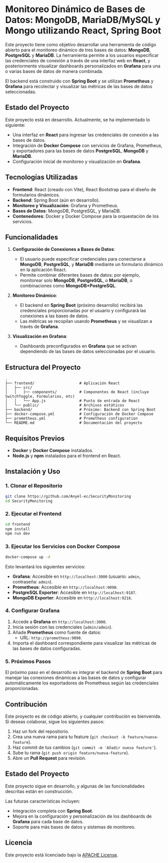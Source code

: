 # Monitoreo Dinámico de Bases de Datos: MongoDB, MariaDB/MySQL y Mongo utilizando React, Spring Boot

Este proyecto tiene como objetivo desarrollar una herramienta de código abierto para el monitoreo dinámico de tres bases de datos: **MongoDB**, **PostgreSQL** y **MariaDB**. La herramienta permite a los usuarios especificar las credenciales de conexión a través de una interfaz web en **React**, y posteriormente visualizar dashboards personalizados en **Grafana** para una o varias bases de datos de manera combinada. 

El backend está construido con **Spring Boot** y se utilizan **Prometheus** y **Grafana** para recolectar y visualizar las métricas de las bases de datos seleccionadas.

## Estado del Proyecto

Este proyecto está en desarrollo. Actualmente, se ha implementado lo siguiente:
- Una interfaz en **React** para ingresar las credenciales de conexión a las bases de datos.
- Integración de **Docker Compose** con servicios de Grafana, Prometheus, y exportadores para las bases de datos **PostgreSQL**, **MongoDB** y **MariaDB**.
- Configuración inicial de monitoreo y visualización en **Grafana**.

## Tecnologías Utilizadas

- **Frontend**: React (creado con Vite), React Bootstrap para el diseño de formularios dinámicos.
- **Backend**: Spring Boot (aún en desarrollo).
- **Monitoreo y Visualización**: Grafana y Prometheus.
- **Bases de Datos**: MongoDB, PostgreSQL, y MariaDB.
- **Contenedores**: Docker y Docker Compose para la orquestación de los servicios.

## Funcionalidades

1. **Configuración de Conexiones a Bases de Datos**:
    - El usuario puede especificar credenciales para conectarse a **MongoDB**, **PostgreSQL**, y **MariaDB** mediante un formulario dinámico en la aplicación React.
    - Permite combinar diferentes bases de datos: por ejemplo, monitorear solo **MongoDB**, **PostgreSQL**, o **MariaDB**, o combinaciones como **MongoDB+PostgreSQL**.

2. **Monitoreo Dinámico**:
    - El backend en **Spring Boot** (próximo desarrollo) recibirá las credenciales proporcionadas por el usuario y configurará las conexiones a las bases de datos.
    - Las métricas se recopilan usando **Prometheus** y se visualizan a través de **Grafana**.

3. **Visualización en Grafana**:
    - Dashboards preconfigurados en **Grafana** que se activan dependiendo de las bases de datos seleccionadas por el usuario.

## Estructura del Proyecto

```
.
├── frontend/                    # Aplicación React
│   ├── src/
│   │   ├── components/          # Componentes de React (incluye SwitchToggle, Formularios, etc)
│   │   └── App.js               # Punto de entrada de React
│   └── public/                  # Archivos estáticos
├── backend/                     # Próximo: Backend con Spring Boot
├── docker-compose.yml           # Configuración de Docker Compose
├── prometheus.yml               # Prometheus configuration
└── README.md                    # Documentación del proyecto
```

## Requisitos Previos

- **Docker** y **Docker Compose** instalados.
- **Node.js** y **npm** instalados para el frontend en React.

## Instalación y Uso

### 1. Clonar el Repositorio

```bash
git clone https://github.com/Anyel-ec/SecurityMonitoring
cd SecurityMonitoring
```

### 2. Ejecutar el Frontend

```bash
cd frontend
npm install
npm run dev
```

### 3. Ejecutar los Servicios con Docker Compose

```bash
docker-compose up -d
```

Esto levantará los siguientes servicios:
- **Grafana**: Accesible en `http://localhost:3000` (usuario: `admin`, contraseña: `admin`).
- **Prometheus**: Accesible en `http://localhost:9090`.
- **PostgreSQL Exporter**: Accesible en `http://localhost:9187`.
- **MongoDB Exporter**: Accesible en `http://localhost:9216`.

### 4. Configurar Grafana

1. Accede a **Grafana** en `http://localhost:3000`.
2. Inicia sesión con las credenciales (`admin/admin`).
3. Añade **Prometheus** como fuente de datos:
   - URL: `http://prometheus:9090`.
4. Importa el dashboard correspondiente para visualizar las métricas de las bases de datos configuradas.

### 5. Próximos Pasos

El próximo paso en el desarrollo es integrar el backend de **Spring Boot** para manejar las conexiones dinámicas a las bases de datos y configurar automáticamente los exportadores de Prometheus según las credenciales proporcionadas.

## Contribución

Este proyecto es de código abierto, y cualquier contribución es bienvenida. Si deseas colaborar, sigue los siguientes pasos:

1. Haz un fork del repositorio.
2. Crea una nueva rama para tu feature (`git checkout -b feature/nueva-feature`).
3. Haz commit de tus cambios (`git commit -m 'Añadir nueva feature'`).
4. Sube tu rama (`git push origin feature/nueva-feature`).
5. Abre un **Pull Request** para revisión.

## Estado del Proyecto

Este proyecto sigue en desarrollo, y algunas de las funcionalidades descritas están en construcción. 

Las futuras características incluyen:
- Integración completa con **Spring Boot**.
- Mejora en la configuración y personalización de los dashboards de **Grafana** para cada base de datos.
- Soporte para más bases de datos y sistemas de monitoreo.

## Licencia

Este proyecto está licenciado bajo la [APACHE License](LICENSE).